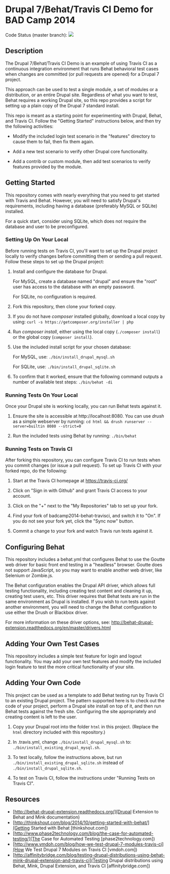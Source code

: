 # Drupal 7/Behat/Travis CI Demo for BAD Camp 2014

Code Status (master branch):
<a href="https://travis-ci.org/arithmetric/badcamp2014-behat-travisci"><img src="https://travis-ci.org/arithmetric/badcamp2014-behat-travisci.svg?branch=master"></a>

## Description

The Drupal 7/Behat/Travis CI Demo is an example of using Travis CI as a
continuous integration environment that runs Behat behavioral test cases when
changes are committed (or pull requests are opened) for a Drupal 7 project.

This approach can be used to test a single module, a set of modules or a
distribution, or an entire Drupal site. Regardless of what you want to test,
Behat requires a working Drupal site, so this repo provides a script for
setting up a plain copy of the Drupal 7 standard install.

This repo is meant as a starting point for experimenting with Drupal, Behat,
and Travis CI. Follow the "Getting Started" instructions below, and then try
the following activities:

- Modify the included login test scenario in the "features" directory to cause
them to fail, then fix them again.

- Add a new test scenario to verify other Drupal core functionality.

- Add a contrib or custom module, then add test scenarios to verify features
provided by the module.


## Getting Started

This repository comes with nearly everything that you need to get started with
Travis and Behat. However, you will need to satisfy Drupal's requirements,
including having a database (preferably MySQL or SQLite) installed.

For a quick start, consider using SQLite, which does not require the database
and user to be preconfigured.


### Setting Up On Your Local

Before running tests on Travis CI, you'll want to set up the Drupal project
locally to verify changes before committing them or sending a pull request.
Follow these steps to set up the Drupal project:

1. Install and configure the database for Drupal.

    For MySQL, create a database named "drupal" and ensure the "root" user has
    access to the database with an empty password.
    
    For SQLite, no configuration is required.

2. Fork this repository, then clone your forked copy.

3. If you do not have *composer* installed globally, download a local copy by
using: `curl -s https://getcomposer.org/installer | php`

4. Run *composer install*, either using the local copy (`./composer install`)
or the global copy (`composer install`).

5. Use the included install script for your chosen database:

    For MySQL, use: `./bin/install_drupal_mysql.sh`
    
    For SQLite, use: `./bin/install_drupal_sqlite.sh`

6. To confirm that it worked, ensure that the following command outputs a
number of available test steps: `./bin/behat -di`


### Running Tests On Your Local

Once your Drupal site is working locally, you can run Behat tests against it.

1. Ensure the site is accessible at http://localhost:8080. You can use *drush*
as a simple webserver by running:
`cd html && drush runserver --server=builtin 8080 --strict=0`

2. Run the included tests using Behat by running: `./bin/behat`


### Running Tests on Travis CI

After forking this repository, you can configure Travis CI to run tests when
you commit changes (or issue a pull request). To set up Travis CI with your
forked repo, do the following:

1. Start at the Travis CI homepage at https://travis-ci.org/

2. Click on "Sign in with Github" and grant Travis CI access to your account.

3. Click on the "+" next to the "My Repositories" tab to set up your fork.

4. Find your fork of badcamp2014-behat-travisci, and switch it to "On". If you
do not see your fork yet, click the "Sync now" button.

5. Commit a change to your fork and watch Travis run tests against it.


## Configuring Behat

This repository includes a behat.yml that configures Behat to use the Goutte web
driver for basic front end testing in a "headless" browser. Goutte does not
support JavaScript, so you may want to enable another web driver, like Selenium
or Zombie.js.

The Behat configuration enables the Drupal API driver, which allows full testing
functionality, including creating test content and cleaning it up, creating test
users, etc. This driver requires that Behat tests are run in the same
environment as Drupal is installed. If you wish to run tests against another
environment, you will need to change the Behat configuration to use either the
Drush or Blackbox driver.

For more information on these driver options, see:
http://behat-drupal-extension.readthedocs.org/en/master/drivers.html


## Adding Your Own Test Cases

This repository includes a simple test feature for login and logout
functionality. You may add your own test features and modify the included login
feature to test the more critical functionality of your site.


## Adding Your Own Code

This project can be used as a template to add Behat testing run by Travis CI to
an existing Drupal project. The pattern supported here is to check out the code
of your project, perform a Drupal site install on top of it, and then run Behat
tests against the fresh site. Configuring the site appropriately and creating
content is left to the user.

1. Copy your Drupal root into the folder `html` in this project. (Replace the
`html` directory included with this repository.)

2. In .travis.yml, change `./bin/install_drupal_mysql.sh` to:
`./bin/install_existing_drupal_mysql.sh`.

3. To test locally, follow the instructions above, but run
`./bin/install_existing_drupal_sqlite.sh` instead of
`./bin/install_drupal_sqlite.sh`.

4. To test on Travis CI, follow the instructions under "Running Tests on Travis
CI".


## Resources

- [http://behat-drupal-extension.readthedocs.org/](Drupal Extension to Behat and Mink documentation)
- [http://thinkshout.com/blog/2014/10/getting-started-with-behat/](Getting Started with Behat [thinkshout.com])
- [http://www.phase2technology.com/blog/the-case-for-automated-testing/](The Case for Automated Testing [phase2technology.com])
- [http://www.vmdoh.com/blog/how-we-test-drupal-7-modules-travis-ci](How We Test Drupal 7 Modules on Travis CI [vmdoh.com])
- [http://affinitybridge.com/blog/testing-drupal-distributions-using-behat-mink-drupal-extension-and-travis-ci](Testing Drupal distributions using Behat, Mink, Drupal Extension, and Travis CI [affinitybridge.com])
